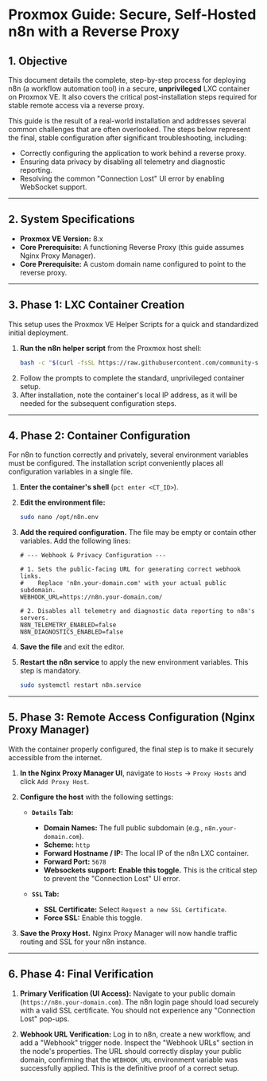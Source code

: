 # Proxmox Guide: Secure, Self-Hosted n8n with a Reverse Proxy

## 1. Objective

This document details the complete, step-by-step process for deploying n8n (a workflow automation tool) in a secure, **unprivileged** LXC container on Proxmox VE. It also covers the critical post-installation steps required for stable remote access via a reverse proxy.

This guide is the result of a real-world installation and addresses several common challenges that are often overlooked. The steps below represent the final, stable configuration after significant troubleshooting, including:
*   Correctly configuring the application to work behind a reverse proxy.
*   Ensuring data privacy by disabling all telemetry and diagnostic reporting.
*   Resolving the common "Connection Lost" UI error by enabling WebSocket support.

---

## 2. System Specifications

*   **Proxmox VE Version:** 8.x
*   **Core Prerequisite:** A functioning Reverse Proxy (this guide assumes Nginx Proxy Manager).
*   **Core Prerequisite:** A custom domain name configured to point to the reverse proxy.

---

## 3. Phase 1: LXC Container Creation

This setup uses the Proxmox VE Helper Scripts for a quick and standardized initial deployment.

1.  **Run the n8n helper script** from the Proxmox host shell:
    ```bash
    bash -c "$(curl -fsSL https://raw.githubusercontent.com/community-scripts/ProxmoxVE/main/ct/n8n.sh)"
    ```
2.  Follow the prompts to complete the standard, unprivileged container setup.
3.  After installation, note the container's local IP address, as it will be needed for the subsequent configuration steps.

---

## 4. Phase 2: Container Configuration

For n8n to function correctly and privately, several environment variables must be configured. The installation script conveniently places all configuration variables in a single file.

1.  **Enter the container's shell** (`pct enter <CT_ID>`).

2.  **Edit the environment file:**
    ```bash
    sudo nano /opt/n8n.env
    ```

3.  **Add the required configuration.** The file may be empty or contain other variables. Add the following lines:

    ```env
    # --- Webhook & Privacy Configuration ---

    # 1. Sets the public-facing URL for generating correct webhook links.
    #    Replace 'n8n.your-domain.com' with your actual public subdomain.
    WEBHOOK_URL=https://n8n.your-domain.com/

    # 2. Disables all telemetry and diagnostic data reporting to n8n's servers.
    N8N_TELEMETRY_ENABLED=false
    N8N_DIAGNOSTICS_ENABLED=false
    ```

4.  **Save the file** and exit the editor.

5.  **Restart the n8n service** to apply the new environment variables. This step is mandatory.
    ```bash
    sudo systemctl restart n8n.service
    ```

---

## 5. Phase 3: Remote Access Configuration (Nginx Proxy Manager)

With the container properly configured, the final step is to make it securely accessible from the internet.

1.  **In the Nginx Proxy Manager UI**, navigate to `Hosts` -> `Proxy Hosts` and click `Add Proxy Host`.

2.  **Configure the host** with the following settings:

    *   **`Details` Tab:**
        *   **Domain Names:** The full public subdomain (e.g., `n8n.your-domain.com`).
        *   **Scheme:** `http`
        *   **Forward Hostname / IP:** The local IP of the n8n LXC container.
        *   **Forward Port:** `5678`
        *   **Websockets support:** **Enable this toggle.** This is the critical step to prevent the "Connection Lost" UI error.

    *   **`SSL` Tab:**
        *   **SSL Certificate:** Select `Request a new SSL Certificate`.
        *   **Force SSL:** Enable this toggle.

3.  **Save the Proxy Host.** Nginx Proxy Manager will now handle traffic routing and SSL for your n8n instance.

---

## 6. Phase 4: Final Verification

1.  **Primary Verification (UI Access):**
    Navigate to your public domain (`https://n8n.your-domain.com`). The n8n login page should load securely with a valid SSL certificate. You should not experience any "Connection Lost" pop-ups.

2.  **Webhook URL Verification:**
    Log in to n8n, create a new workflow, and add a "Webhook" trigger node. Inspect the "Webhook URLs" section in the node's properties. The URL should correctly display your public domain, confirming that the `WEBHOOK_URL` environment variable was successfully applied. This is the definitive proof of a correct setup.
